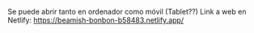 Se puede abrir tanto en ordenador como móvil (Tablet??)
Link a web en Netlify: https://beamish-bonbon-b58483.netlify.app/
